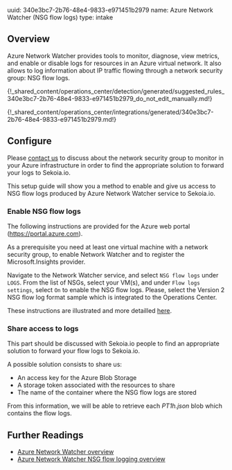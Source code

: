 uuid: 340e3bc7-2b76-48e4-9833-e971451b2979
name: Azure Network Watcher (NSG flow logs)
type: intake

## Overview
Azure Network Watcher provides tools to monitor, diagnose, view metrics, and enable or disable logs for resources in an Azure virtual network. It also allows to log information about IP traffic flowing through a network security group: NSG flow logs.

{!_shared_content/operations_center/detection/generated/suggested_rules_340e3bc7-2b76-48e4-9833-e971451b2979_do_not_edit_manually.md!}

{!_shared_content/operations_center/integrations/generated/340e3bc7-2b76-48e4-9833-e971451b2979.md!}

## Configure
Please [contact us](mailto:support@sekoia.io) to discuss about the network security group to monitor in your Azure infrastructure in order to find the appropriate solution to forward your logs to Sekoia.io.

This setup guide will show you a method to enable and give us access to NSG flow logs produced by Azure Network Watcher service to Sekoia.io.

### Enable NSG flow logs

The following instructions are provided for the Azure web portal (https://portal.azure.com).

As a prerequisite you need at least one virtual machine with a network security group, to enable Network Watcher and to register the Microsoft.Insights provider.

Navigate to the Network Watcher service, and select `NSG flow logs` under `LOGS`. From the list of NSGs, select your VM(s), and under `Flow logs settings`, select `On` to enable the NSG flow logs. Please, select the Version 2 NSG flow log format sample which is integrated to the Operations Center.

These instructions are illustrated and more detailled [here](https://docs.microsoft.com/en-us/azure/network-watcher/network-watcher-nsg-flow-logging-portal).

### Share access to logs

This part should be discussed with Sekoia.io people to find an appropriate solution to forward your flow logs to Sekoia.io.

A possible solution consists to share us:
- An access key for the Azure Blob Storage
- A storage token associated with the resources to share
- The name of the container where the NSG flow logs are stored

From this information, we will be able to retrieve each _PT1h.json_ blob which contains the flow logs.

## Further Readings
- [Azure Network Watcher overview](https://docs.microsoft.com/en-us/azure/network-watcher/network-watcher-monitoring-overview)
- [Azure Network Watcher NSG flow logging overview](https://docs.microsoft.com/en-us/azure/network-watcher/network-watcher-nsg-flow-logging-overview)
